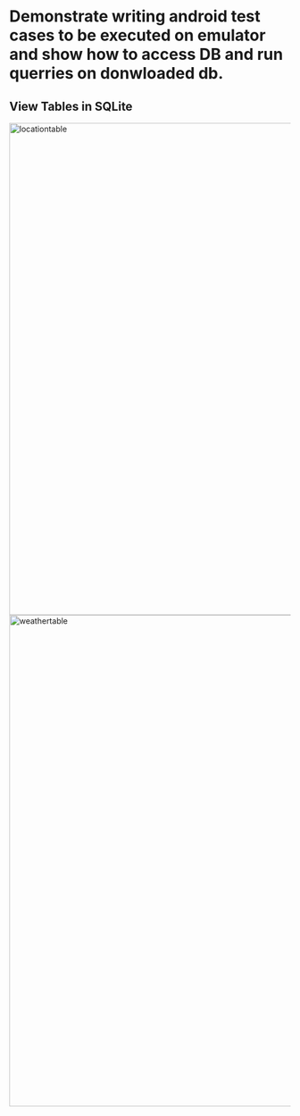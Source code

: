 # Demonstrate writing android test cases to be executed on emulator and show how to access DB and run querries on donwloaded db. 

## View Tables in SQLite 
<img width="881" alt="locationtable" src="https://user-images.githubusercontent.com/5839686/27250440-b265eb04-52e4-11e7-9da3-dd1bebb5bca5.PNG">

<img width="880" alt="weathertable" src="https://user-images.githubusercontent.com/5839686/27250441-b2694e16-52e4-11e7-9c91-d9717d55a0cc.PNG">


